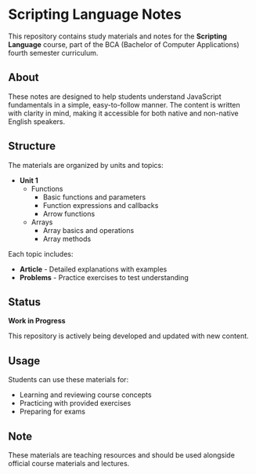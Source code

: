 # Scripting Language Notes

This repository contains study materials and notes for the **Scripting Language** course, part of the BCA (Bachelor of Computer Applications) fourth semester curriculum.

## About

These notes are designed to help students understand JavaScript fundamentals in a simple, easy-to-follow manner. The content is written with clarity in mind, making it accessible for both native and non-native English speakers.

## Structure

The materials are organized by units and topics:

* **Unit 1**
  * Functions
    * Basic functions and parameters
    * Function expressions and callbacks
    * Arrow functions
  * Arrays
    * Array basics and operations
    * Array methods

Each topic includes:
* **Article** - Detailed explanations with examples
* **Problems** - Practice exercises to test understanding

## Status

**Work in Progress** 

This repository is actively being developed and updated with new content.

## Usage

Students can use these materials for:
* Learning and reviewing course concepts
* Practicing with provided exercises
* Preparing for exams

## Note

These materials are teaching resources and should be used alongside official course materials and lectures.

